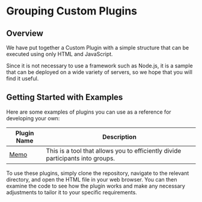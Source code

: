 # Grouping Custom Plugins

## Overview

We have put together a Custom Plugin with a simple structure that can be executed using only HTML and JavaScript.

Since it is not necessary to use a framework such as Node.js, it is a sample that can be deployed on a wide variety of servers, so we hope that you will find it useful.

## Getting Started with Examples

Here are some examples of plugins you can use as a reference for developing your own:

| Plugin Name                                  | Description                                                                       |
| -------------------------------------------- | --------------------------------------------------------------------------------- |
| [Memo](./public/)               | This is a tool that allows you to efficiently divide participants into groups.    |

To use these plugins, simply clone the repository, navigate to the relevant directory, and open the HTML file in your web browser. You can then examine the code to see how the plugin works and make any necessary adjustments to tailor it to your specific requirements.